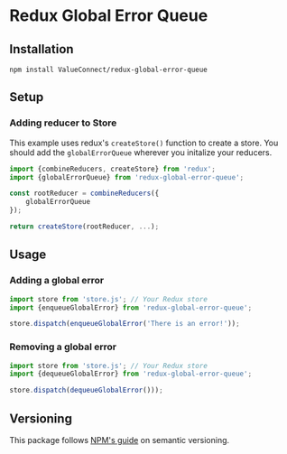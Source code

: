 # Redux Global Error Queue

## Installation

```
npm install ValueConnect/redux-global-error-queue
```

## Setup

### Adding reducer to Store

This example uses redux's `createStore()` function to create a store. You should add the `globalErrorQueue` wherever you initalize your reducers.

```javascript
import {combineReducers, createStore} from 'redux';
import {globalErrorQueue} from 'redux-global-error-queue';

const rootReducer = combineReducers({
    globalErrorQueue
});

return createStore(rootReducer, ...);
```

## Usage

### Adding a global error

```javascript
import store from 'store.js'; // Your Redux store
import {enqueueGlobalError} from 'redux-global-error-queue';

store.dispatch(enqueueGlobalError('There is an error!'));
```

### Removing a global error

```javascript
import store from 'store.js'; // Your Redux store
import {dequeueGlobalError} from 'redux-global-error-queue';

store.dispatch(dequeueGlobalError()));
```
## Versioning

This package follows [NPM's guide](https://docs.npmjs.com/about-semantic-versioning) on semantic versioning.
